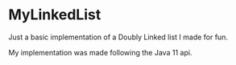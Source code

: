 # MyLinkedList
Just a basic implementation of a Doubly Linked list I made for fun.

My implementation was made following the Java 11 api.
